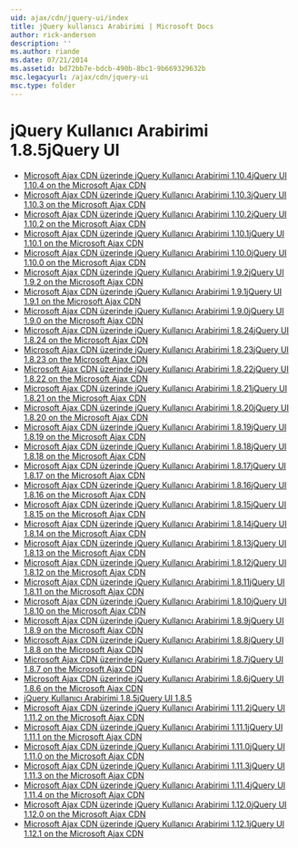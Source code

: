 ```yaml
---
uid: ajax/cdn/jquery-ui/index
title: jQuery kullanıcı Arabirimi | Microsoft Docs
author: rick-anderson
description: ''
ms.author: riande
ms.date: 07/21/2014
ms.assetid: bd72bb7e-bdcb-490b-8bc1-9b669329632b
msc.legacyurl: /ajax/cdn/jquery-ui
msc.type: folder
---
```

<a name="jquery-ui"></a><span data-ttu-id="683c9-102">jQuery Kullanıcı Arabirimi 1.8.5</span><span class="sxs-lookup"><span data-stu-id="683c9-102">jQuery UI</span></span>
====================
- [<span data-ttu-id="683c9-103">Microsoft Ajax CDN üzerinde jQuery Kullanıcı Arabirimi 1.10.4</span><span class="sxs-lookup"><span data-stu-id="683c9-103">jQuery UI 1.10.4 on the Microsoft Ajax CDN</span></span>](cdnjqueryui1104.md)
- [<span data-ttu-id="683c9-104">Microsoft Ajax CDN üzerinde jQuery Kullanıcı Arabirimi 1.10.3</span><span class="sxs-lookup"><span data-stu-id="683c9-104">jQuery UI 1.10.3 on the Microsoft Ajax CDN</span></span>](cdnjqueryui1103.md)
- [<span data-ttu-id="683c9-105">Microsoft Ajax CDN üzerinde jQuery Kullanıcı Arabirimi 1.10.2</span><span class="sxs-lookup"><span data-stu-id="683c9-105">jQuery UI 1.10.2 on the Microsoft Ajax CDN</span></span>](cdnjqueryui1102.md)
- [<span data-ttu-id="683c9-106">Microsoft Ajax CDN üzerinde jQuery Kullanıcı Arabirimi 1.10.1</span><span class="sxs-lookup"><span data-stu-id="683c9-106">jQuery UI 1.10.1 on the Microsoft Ajax CDN</span></span>](cdnjqueryui1101.md)
- [<span data-ttu-id="683c9-107">Microsoft Ajax CDN üzerinde jQuery Kullanıcı Arabirimi 1.10.0</span><span class="sxs-lookup"><span data-stu-id="683c9-107">jQuery UI 1.10.0 on the Microsoft Ajax CDN</span></span>](cdnjqueryui1100.md)
- [<span data-ttu-id="683c9-108">Microsoft Ajax CDN üzerinde jQuery Kullanıcı Arabirimi 1.9.2</span><span class="sxs-lookup"><span data-stu-id="683c9-108">jQuery UI 1.9.2 on the Microsoft Ajax CDN</span></span>](cdnjqueryui192.md)
- [<span data-ttu-id="683c9-109">Microsoft Ajax CDN üzerinde jQuery Kullanıcı Arabirimi 1.9.1</span><span class="sxs-lookup"><span data-stu-id="683c9-109">jQuery UI 1.9.1 on the Microsoft Ajax CDN</span></span>](cdnjqueryui191.md)
- [<span data-ttu-id="683c9-110">Microsoft Ajax CDN üzerinde jQuery Kullanıcı Arabirimi 1.9.0</span><span class="sxs-lookup"><span data-stu-id="683c9-110">jQuery UI 1.9.0 on the Microsoft Ajax CDN</span></span>](cdnjqueryui190.md)
- [<span data-ttu-id="683c9-111">Microsoft Ajax CDN üzerinde jQuery Kullanıcı Arabirimi 1.8.24</span><span class="sxs-lookup"><span data-stu-id="683c9-111">jQuery UI 1.8.24 on the Microsoft Ajax CDN</span></span>](cdnjqueryui1824.md)
- [<span data-ttu-id="683c9-112">Microsoft Ajax CDN üzerinde jQuery Kullanıcı Arabirimi 1.8.23</span><span class="sxs-lookup"><span data-stu-id="683c9-112">jQuery UI 1.8.23 on the Microsoft Ajax CDN</span></span>](cdnjqueryui1823.md)
- [<span data-ttu-id="683c9-113">Microsoft Ajax CDN üzerinde jQuery Kullanıcı Arabirimi 1.8.22</span><span class="sxs-lookup"><span data-stu-id="683c9-113">jQuery UI 1.8.22 on the Microsoft Ajax CDN</span></span>](cdnjqueryui1822.md)
- [<span data-ttu-id="683c9-114">Microsoft Ajax CDN üzerinde jQuery Kullanıcı Arabirimi 1.8.21</span><span class="sxs-lookup"><span data-stu-id="683c9-114">jQuery UI 1.8.21 on the Microsoft Ajax CDN</span></span>](cdnjqueryui1821.md)
- [<span data-ttu-id="683c9-115">Microsoft Ajax CDN üzerinde jQuery Kullanıcı Arabirimi 1.8.20</span><span class="sxs-lookup"><span data-stu-id="683c9-115">jQuery UI 1.8.20 on the Microsoft Ajax CDN</span></span>](cdnjqueryui1820.md)
- [<span data-ttu-id="683c9-116">Microsoft Ajax CDN üzerinde jQuery Kullanıcı Arabirimi 1.8.19</span><span class="sxs-lookup"><span data-stu-id="683c9-116">jQuery UI 1.8.19 on the Microsoft Ajax CDN</span></span>](cdnjqueryui1819.md)
- [<span data-ttu-id="683c9-117">Microsoft Ajax CDN üzerinde jQuery Kullanıcı Arabirimi 1.8.18</span><span class="sxs-lookup"><span data-stu-id="683c9-117">jQuery UI 1.8.18 on the Microsoft Ajax CDN</span></span>](cdnjqueryui1818.md)
- [<span data-ttu-id="683c9-118">Microsoft Ajax CDN üzerinde jQuery Kullanıcı Arabirimi 1.8.17</span><span class="sxs-lookup"><span data-stu-id="683c9-118">jQuery UI 1.8.17 on the Microsoft Ajax CDN</span></span>](cdnjqueryui1817.md)
- [<span data-ttu-id="683c9-119">Microsoft Ajax CDN üzerinde jQuery Kullanıcı Arabirimi 1.8.16</span><span class="sxs-lookup"><span data-stu-id="683c9-119">jQuery UI 1.8.16 on the Microsoft Ajax CDN</span></span>](cdnjqueryui1816.md)
- [<span data-ttu-id="683c9-120">Microsoft Ajax CDN üzerinde jQuery Kullanıcı Arabirimi 1.8.15</span><span class="sxs-lookup"><span data-stu-id="683c9-120">jQuery UI 1.8.15 on the Microsoft Ajax CDN</span></span>](cdnjqueryui1815.md)
- [<span data-ttu-id="683c9-121">Microsoft Ajax CDN üzerinde jQuery Kullanıcı Arabirimi 1.8.14</span><span class="sxs-lookup"><span data-stu-id="683c9-121">jQuery UI 1.8.14 on the Microsoft Ajax CDN</span></span>](cdnjqueryui1814.md)
- [<span data-ttu-id="683c9-122">Microsoft Ajax CDN üzerinde jQuery Kullanıcı Arabirimi 1.8.13</span><span class="sxs-lookup"><span data-stu-id="683c9-122">jQuery UI 1.8.13 on the Microsoft Ajax CDN</span></span>](cdnjqueryui1813.md)
- [<span data-ttu-id="683c9-123">Microsoft Ajax CDN üzerinde jQuery Kullanıcı Arabirimi 1.8.12</span><span class="sxs-lookup"><span data-stu-id="683c9-123">jQuery UI 1.8.12 on the Microsoft Ajax CDN</span></span>](cdnjqueryui1812.md)
- [<span data-ttu-id="683c9-124">Microsoft Ajax CDN üzerinde jQuery Kullanıcı Arabirimi 1.8.11</span><span class="sxs-lookup"><span data-stu-id="683c9-124">jQuery UI 1.8.11 on the Microsoft Ajax CDN</span></span>](cdnjqueryui1811.md)
- [<span data-ttu-id="683c9-125">Microsoft Ajax CDN üzerinde jQuery Kullanıcı Arabirimi 1.8.10</span><span class="sxs-lookup"><span data-stu-id="683c9-125">jQuery UI 1.8.10 on the Microsoft Ajax CDN</span></span>](cdnjqueryui1910.md)
- [<span data-ttu-id="683c9-126">Microsoft Ajax CDN üzerinde jQuery Kullanıcı Arabirimi 1.8.9</span><span class="sxs-lookup"><span data-stu-id="683c9-126">jQuery UI 1.8.9 on the Microsoft Ajax CDN</span></span>](cdnjqueryui189.md)
- [<span data-ttu-id="683c9-127">Microsoft Ajax CDN üzerinde jQuery Kullanıcı Arabirimi 1.8.8</span><span class="sxs-lookup"><span data-stu-id="683c9-127">jQuery UI 1.8.8 on the Microsoft Ajax CDN</span></span>](cdnjqueryui188.md)
- [<span data-ttu-id="683c9-128">Microsoft Ajax CDN üzerinde jQuery Kullanıcı Arabirimi 1.8.7</span><span class="sxs-lookup"><span data-stu-id="683c9-128">jQuery UI 1.8.7 on the Microsoft Ajax CDN</span></span>](cdnjqueryui187.md)
- [<span data-ttu-id="683c9-129">Microsoft Ajax CDN üzerinde jQuery Kullanıcı Arabirimi 1.8.6</span><span class="sxs-lookup"><span data-stu-id="683c9-129">jQuery UI 1.8.6 on the Microsoft Ajax CDN</span></span>](cdnjqueryui186.md)
- [<span data-ttu-id="683c9-130">jQuery Kullanıcı Arabirimi 1.8.5</span><span class="sxs-lookup"><span data-stu-id="683c9-130">jQuery UI 1.8.5</span></span>](cdnjqueryui185.md)
- [<span data-ttu-id="683c9-131">Microsoft Ajax CDN üzerinde jQuery Kullanıcı Arabirimi 1.11.2</span><span class="sxs-lookup"><span data-stu-id="683c9-131">jQuery UI 1.11.2 on the Microsoft Ajax CDN</span></span>](cdnjqueryui1112.md)
- [<span data-ttu-id="683c9-132">Microsoft Ajax CDN üzerinde jQuery Kullanıcı Arabirimi 1.11.1</span><span class="sxs-lookup"><span data-stu-id="683c9-132">jQuery UI 1.11.1 on the Microsoft Ajax CDN</span></span>](cdnjqueryui1111.md)
- [<span data-ttu-id="683c9-133">Microsoft Ajax CDN üzerinde jQuery Kullanıcı Arabirimi 1.11.0</span><span class="sxs-lookup"><span data-stu-id="683c9-133">jQuery UI 1.11.0 on the Microsoft Ajax CDN</span></span>](cdnjqueryui1110.md)
- [<span data-ttu-id="683c9-134">Microsoft Ajax CDN üzerinde jQuery Kullanıcı Arabirimi 1.11.3</span><span class="sxs-lookup"><span data-stu-id="683c9-134">jQuery UI 1.11.3 on the Microsoft Ajax CDN</span></span>](cdnjqueryui1113.md)
- [<span data-ttu-id="683c9-135">Microsoft Ajax CDN üzerinde jQuery Kullanıcı Arabirimi 1.11.4</span><span class="sxs-lookup"><span data-stu-id="683c9-135">jQuery UI 1.11.4 on the Microsoft Ajax CDN</span></span>](cdnjqueryui1114.md)
- [<span data-ttu-id="683c9-136">Microsoft Ajax CDN üzerinde jQuery Kullanıcı Arabirimi 1.12.0</span><span class="sxs-lookup"><span data-stu-id="683c9-136">jQuery UI 1.12.0 on the Microsoft Ajax CDN</span></span>](cdnjqueryui1120.md)
- [<span data-ttu-id="683c9-137">Microsoft Ajax CDN üzerinde jQuery Kullanıcı Arabirimi 1.12.1</span><span class="sxs-lookup"><span data-stu-id="683c9-137">jQuery UI 1.12.1 on the Microsoft Ajax CDN</span></span>](cdnjqueryui1121.md)
